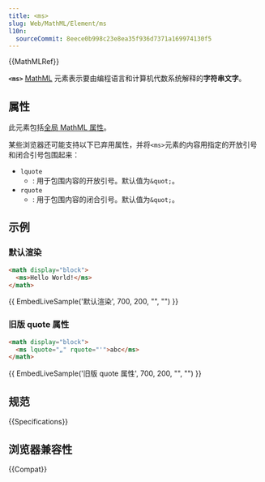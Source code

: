 ```yaml
---
title: <ms>
slug: Web/MathML/Element/ms
l10n:
  sourceCommit: 8eece0b998c23e8ea35f936d7371a169974130f5
---
```


{{MathMLRef}}

**`<ms>`** [MathML](/zh-CN/docs/Web/MathML) 元素表示要由编程语言和计算机代数系统解释的**字符串文字**。

## 属性

此元素包括[全局 MathML 属性](/zh-CN/docs/Web/MathML/Global_attributes)。

某些浏览器还可能支持以下已弃用属性，并将`<ms>`元素的内容用指定的开放引号和闭合引号包围起来：

- `lquote`
  - : 用于包围内容的开放引号。默认值为`&quot;`。
- `rquote`
  - : 用于包围内容的闭合引号。默认值为`&quot;`。

## 示例

### 默认渲染

```html
<math display="block">
  <ms>Hello World!</ms>
</math>
```

{{ EmbedLiveSample('默认渲染', 700, 200, "", "") }}

### 旧版 quote 属性

```html
<math display="block">
  <ms lquote="„" rquote="'">abc</ms>
</math>
```

{{ EmbedLiveSample('旧版 quote 属性', 700, 200, "", "") }}

## 规范

{{Specifications}}

## 浏览器兼容性

{{Compat}}
